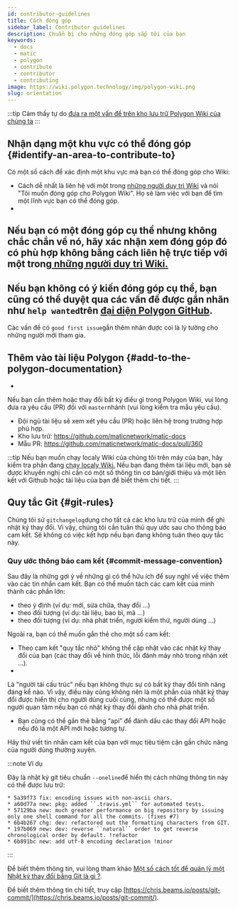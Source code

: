 ```yaml
---
id: contributor-guidelines
title: Cách đóng góp
sidebar_label: Contributor guidelines
description: Chuẩn bị cho những đóng góp sắp tới của bạn
keywords:
  - docs
  - matic
  - polygon
  - contribute
  - contributor
  - contributing
image: https://wiki.polygon.technology/img/polygon-wiki.png
slug: orientation
---
```


:::tip
Cảm thấy tự do [đưa ra một vấn đề trên kho lưu trữ Polygon Wiki của chúng ta](https://github.com/maticnetwork/matic-docs/issues)
:::

## Nhận dạng một khu vực có thể đóng góp {#identify-an-area-to-contribute-to}


Có một số cách để xác định một khu vực mà bạn có thể đóng góp cho Wiki:

- Cách dễ nhất là liên hệ với một trong [những người duy trì Wiki](/docs/contribute/community-maintainers) và
nói "Tôi muốn đóng góp cho Polygon Wiki".
Họ sẽ làm việc với bạn để tìm
một lĩnh vực bạn có thể đóng góp.
-
Nếu bạn có một đóng góp cụ thể nhưng không chắc chắn về nó, hãy xác nhận xem
đóng góp đó có phù hợp không bằng cách liên hệ trực tiếp với một trong[ những người duy trì Wiki.](/docs/contribute/community-maintainers)
-
Nếu bạn không có ý kiến ​​đóng góp cụ thể, bạn cũng có thể duyệt qua các vấn đề được gắn nhãn như `help wanted`trên [đại diện Polygon GitHub](https://github.com/maticnetwork).
-
Các vấn đề có `good first issue`gắn thêm nhãn được coi là lý tưởng cho những người mới tham gia.

## Thêm vào tài liệu Polygon {#add-to-the-polygon-documentation}

  -
  Nếu bạn cần thêm hoặc thay đổi bất kỳ điều gì trong Polygon Wiki, vui lòng đưa ra yêu cầu (PR)
  đối với `master`nhánh (vui lòng kiểm tra mẫu yêu cầu).
  - Đội ngũ tài liệu sẽ xem xét yêu cầu (PR) hoặc liên hệ trong trường hợp phù hợp.
  - Kho lưu trữ: https://github.com/maticnetwork/matic-docs
  - Mẫu PR: https://github.com/maticnetwork/matic-docs/pull/360

:::tip
Nếu bạn muốn chạy localy Wiki của chúng tôi trên máy của bạn, hãy kiểm tra phần đang [chạy localy Wiki.](https://github.com/maticnetwork/matic-docs#run-the-wiki-locally) Nếu bạn đang thêm tài liệu mới, bạn sẽ được khuyến nghị chỉ cần có một số thông tin cơ bản/giới thiệu và một liên kết với Github hoặc tài liệu của bạn để biết thêm chi tiết.
:::

## Quy tắc Git {#git-rules}


Chúng tôi sử `gitchangelog`dụng cho tất cả các kho lưu trữ của mình để ghi nhật ký thay đổi.
Vì vậy, chúng tôi cần
tuân thủ quy ước sau cho thông báo cam kết. Sẽ không có việc kết hợp nếu bạn đang không tuân theo quy tắc này.

### Quy ước thông báo cam kết {#commit-message-convention}

Sau đây là những gợi ý về những gì có thể hữu ích để suy nghĩ về việc thêm vào các tin nhắn cam kết. Bạn có thể muốn tách các cam kết của mình thành các phần lớn:

- theo ý định (ví dụ: mới, sửa chữa, thay đổi ...)
- theo đối tượng (ví dụ: tài liệu, bao bì, mã ...)
- theo đối tượng (ví dụ: nhà phát triển, người kiểm thử, người dùng ...)

Ngoài ra, bạn có thể muốn gắn thẻ cho một số cam kết:

- Theo cam kết "quy tắc nhỏ" không thể cập nhật vào các nhật ký thay đổi của bạn (các thay đổi về hình thức,
lỗi đánh máy nhỏ trong nhận xét ...).
-
Là "người tái cấu trúc" nếu bạn không thực sự có bất kỳ thay đổi tính năng đáng kể nào.
Vì vậy, điều này cũng không nên là một phần của nhật ký thay đổi được hiển thị cho người dùng cuối cùng, nhưng
có thể được một số người quan tâm nếu bạn có nhật ký thay đổi dành cho nhà phát triển.
- Bạn cũng có thể gắn thẻ bằng “api” để đánh dấu các thay đổi API hoặc nếu đó là một API mới hoặc tương tự.


Hãy thử viết tin nhắn cam kết của bạn với mục tiêu tiệm cận gần chức năng của người dùng thường xuyên.

:::note Ví dụ

Đây là nhật ký git tiêu chuẩn `--oneline`để hiển thị cách những thông tin này có thể được lưu trữ:

```
* 5a39f73 fix: encoding issues with non-ascii chars.
* a60d77a new: pkg: added ``.travis.yml`` for automated tests.
* 57129ba new: much greater performance on big repository by issuing only one shell command for all the commits. (fixes #7)
* 6b4b267 chg: dev: refactored out the formatting characters from GIT.
* 197b069 new: dev: reverse ``natural`` order to get reverse chronological order by default. !refactor
* 6b891bc new: add utf-8 encoding declaration !minor
```

:::


Để biết thêm thông tin, vui lòng tham khảo [
Một số cách tốt để quản lý một Nhật ký thay đổi bằng Git là gì ?](https://stackoverflow.com/questions/3523534/good-ways-to-manage-a-changelog-using-git/23047890#23047890).


Để biết thêm thông tin chi tiết, truy cập [https://chris.beams.io/posts/git-commit/](https://chris.beams.io/posts/git-commit/).
